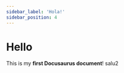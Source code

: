 ```yaml
---
sidebar_label: 'Hola!'
sidebar_position: 4
---
```


# Hello

This is my **first Docusaurus document**! salu2